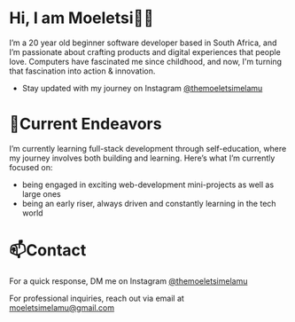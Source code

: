 # Hi, I am Moeletsi👋🏽

I’m a 20 year old beginner software developer based in South Africa, and I’m passionate about crafting products and digital experiences that people love. Computers have fascinated me since childhood, and now, I'm turning that fascination into action & innovation.

- Stay updated with my journey on Instagram [@themoeletsimelamu](https://www.instagram.com/themoeletsimelamu/)

# 🔭Current Endeavors

I’m currently learning full-stack development through self-education, where my journey involves both building and learning. Here’s what I’m currently focused on:

- being engaged in exciting web-development mini-projects as well as large ones
- being an early riser, always driven and constantly learning in the tech world

# 📫Contact

For a quick response, DM me on Instagram [@themoeletsimelamu](https://www.instagram.com/themoeletsimelamu/)

For professional inquiries, reach out via email at moeletsimelamu@gmail.com
